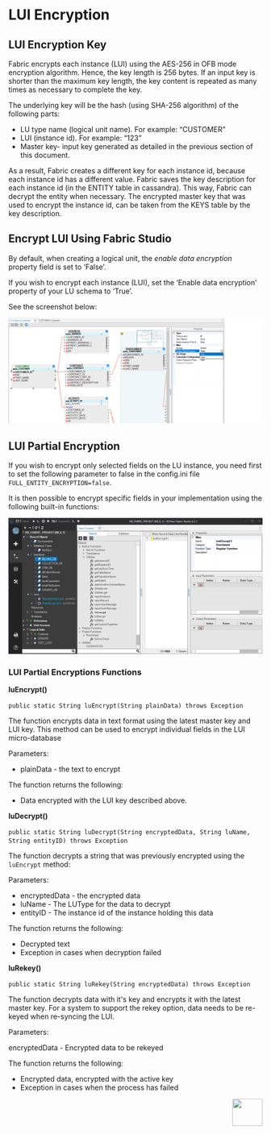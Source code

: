 # LUI Encryption

## LUI Encryption Key
Fabric encrypts each instance (LUI) using the AES-256 in OFB mode encryption algorithm. Hence, the key length is 256 bytes. If an input key is shorter than the maximum key length, the key content is repeated as many times as necessary to complete the key.

The underlying key will be the hash (using SHA-256 algorithm) of the following parts:

- LU type name (logical unit name). For example: “CUSTOMER”
- LUI (instance id). For example: “123”
- Master key- input key generated as detailed in the previous section of this document.

As a result, Fabric creates a different key for each instance id, because each instance id has a different value. Fabric saves the key description for each instance id (in the ENTITY table in cassandra). This way, Fabric can decrypt the entity when necessary.
The encrypted master key that was used to encrypt the instance id, can be taken from the KEYS table by the key description.

## Encrypt LUI Using Fabric Studio

By default, when creating a logical unit, the *enable data encryption* property field is set to ‘False’.

If you wish to encrypt each instance (LUI), set the ‘Enable data encryption’ property of your LU schema to ‘True’. 

See the screenshot below:

<img src="/articles/26_fabric_security/images/03_fabric_LUencryption_studio.png">


## LUI Partial Encryption

If you wish to encrypt only selected fields on the LU instance, you need first to set the following parameter to false in the config.ini file ```FULL_ENTITY_ENCRYPTION=false```.

It is then possible to encrypt specific fields in your implementation using the following built-in functions:

<img src="/articles/26_fabric_security/images/04_fabric_LUencryption_LUEncrypt.PNG">


### LUI Partial Encryptions Functions

**luEncrypt()**

```public static String luEncrypt(String plainData) throws Exception```

The function encrypts data in text format using the latest master key and LUI key. This method can be used to encrypt individual fields in the LUI micro-database

Parameters:

- plainData - the text to encrypt


The function returns the following:

- Data encrypted with the LUI key described above.


**luDecrypt()**

```public static String luDecrypt(String encryptedData, String luName, String entityID) throws Exception```

The function decrypts a string that was previously encrypted using the ```luEncrypt``` method:

Parameters:

- encryptedData - the encrypted data
- luName - The LUType for the data to decrypt
- entityID - The instance id of the instance holding this data


The function returns the following:

- Decrypted text
- Exception in cases when decryption failed



**luRekey()** 

```public static String luRekey(String encryptedData) throws Exception```

The function decrypts data with it's key and encrypts it with the latest master key. For a system to support the rekey option, data needs to be re-keyed when re-syncing the LUI.

Parameters:

encryptedData - Encrypted data to be rekeyed


The function returns the following:

- Encrypted data, encrypted with the active key
- Exception in cases when the process has failed





[<img align="right" width="60" height="54" src="/articles/images/Next.png">](/articles/20_jobs_and_batch_services/02_jobs_flow_and_status.md) 
